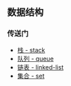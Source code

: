 ## 数据结构

### 传送门

- [栈 - stack](./stack.md)
- [队列 - queue](./queue.md)
- [链表 - linked-list](./linked-list.md)
- [集合 - set](./set.md)